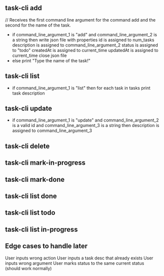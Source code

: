 ## task-cli add
// Receives the first command line argument for the command add and the second for the name of the task.

- if command_line_argument_1 is "add" and command_line_argument_2 is a string then
  write json file with properties
    id is assigned to num_tasks
    description is assigned to command_line_argument_2
    status is assigned to "todo"
    createdAt is assigned to current_time
    updatedAt is assigned to current_time
  close json file
- else
  print "Type the name of the task!"

## task-cli list

- if command_line_argument_1 is "list" then
  for each task in tasks
    print task description

## task-cli update

- if command_line_argument_1 is "update" and command_line_argument_2 is a valid id and command_line_argument_3 is a string then
  description is assigned to command_line_argument_3

## task-cli delete

## task-cli mark-in-progress

## task-cli mark-done

## task-cli list done

## task-cli list todo

## task-cli list in-progress

## Edge cases to handle later

User inputs wrong action
User inputs a task desc that already exists
User inputs wrong argument
User marks status to the same current status (should work normally)